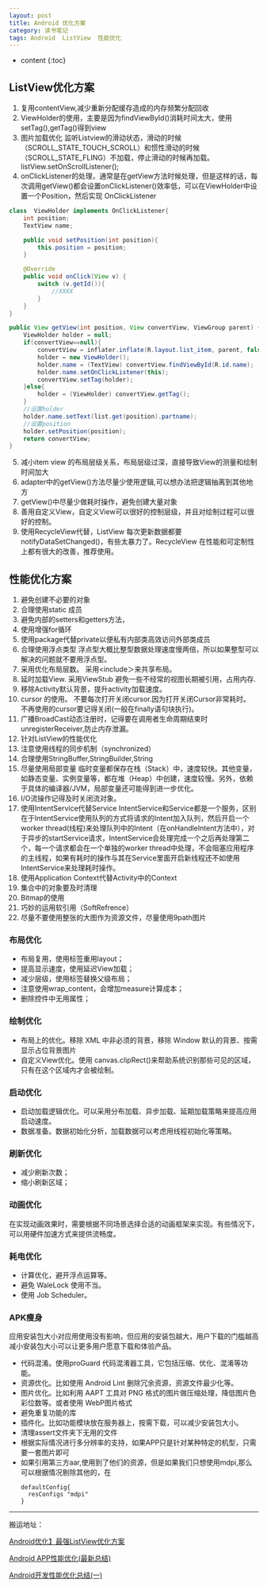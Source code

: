 ```yaml
---
layout: post
title: Android 优化方案
category: 读书笔记
tags: Android  ListView  性能优化
---
```

* content
{:toc}

## ListView优化方案
1. 复用contentView,减少重新分配缓存造成的内存频繁分配回收
2. ViewHolder的使用，主要是因为findViewById()消耗时间太大，使用setTag(),getTag()得到view
3. 图片加载优化 监听Listview的滑动状态，滑动的时候（SCROLL_STATE_TOUCH_SCROLL）和惯性滑动的时候（SCROLL_STATE_FLING）不加载，停止滑动的时候再加载。listView.setOnScrollListener();
4. onClickListener的处理，通常是在getView方法时候处理，但是这样的话，每次调用getView()都会设置onClickListener()效率低，可以在ViewHolder中设置一个Position，然后实现 OnClickListener

```java
class  ViewHolder implements OnClickListener{  
    int position;  
    TextView name;  

    public void setPosition(int position){  
        this.position = position;  
    }  

    @Override  
    public void onClick(View v) {  
        switch (v.getId()){  
            //XXXX  
        }  
    }  
}  

public View getView(int position, View convertView, ViewGroup parent) {  
    ViewHolder holder = null;  
    if(convertView==null){  
        convertView = inflater.inflate(R.layout.list_item, parent, false);  
        holder = new ViewHolder();  
        holder.name = (TextView) convertView.findViewById(R.id.name);  
        holder.name.setOnClickListener(this);  
        convertView.setTag(holder);  
    }else{  
        holder = (ViewHolder) convertView.getTag();  
    }  
    //设置holder  
    holder.name.setText(list.get(position).partname);  
    //设置position  
    holder.setPosition(position);  
    return convertView;  
}  
```
5. 减小item view 的布局层级关系，布局层级过深，直接导致View的测量和绘制时间加大
6. adapter中的getView()方法尽量少使用逻辑,可以想办法把逻辑抽离到其他地方
7. getView()中尽量少做耗时操作，避免创建大量对象
8. 善用自定义View，自定义View可以很好的控制层级，并且对绘制过程可以很好的控制。
9. 使用RecycleView代替，ListView 每次更新数据都要 notifyDataSetChanged()，有些太暴力了。RecycleView 在性能和可定制性上都有很大的改善，推荐使用。

## 性能优化方案
1. 避免创建不必要的对象
2. 合理使用static 成员
3. 避免内部的setters和getters方法，
4. 使用增强for循环
5. 使用package代替private以便私有内部类高效访问外部类成员
6. 合理使用浮点类型  浮点型大概比整型数据处理速度慢两倍，所以如果整型可以解决的问题就不要用浮点型。
7. 采用<merge>优化布局层数。 采用<include＞来共享布局。
8. 延时加载View. 采用ViewStub 避免一些不经常的视图长期被引用，占用内存.
9. 移除Activity默认背景，提升activity加载速度。
10. cursor 的使用。 不要每次打开关闭cursor.因为打开关闭Cursor非常耗时。 不再使用的cursor要记得关闭(一般在finally语句块执行)。
11. 广播BroadCast动态注册时，记得要在调用者生命周期结束时unregisterReceiver,防止内存泄漏。
12. 针对ListView的性能优化
13. 注意使用线程的同步机制（synchronized）
14. 合理使用StringBuffer,StringBuilder,String
15. 尽量使用局部变量 临时变量都保存在栈（Stack）中，速度较快。其他变量，如静态变量、实例变量等，都在堆（Heap）中创建，速度较慢。另外，依赖于具体的编译器/JVM，局部变量还可能得到进一步优化。
16. I/O流操作记得及时关闭流对象。
17. 使用IntentService代替Service
IntentService和Service都是一个服务，区别在于IntentService使用队列的方式将请求的Intent加入队列，然后开启一个worker thread(线程)来处理队列中的Intent（在onHandleIntent方法中），对于异步的startService请求，IntentService会处理完成一个之后再处理第二个，每一个请求都会在一个单独的worker thread中处理，不会阻塞应用程序的主线程，如果有耗时的操作与其在Service里面开启新线程还不如使用IntentService来处理耗时操作。
18. 使用Application Context代替Activity中的Context
19. 集合中的对象要及时清理
20. Bitmap的使用
21. 巧妙的运用软引用（SoftRefrence）
22. 尽量不要使用整张的大图作为资源文件，尽量使用9path图片

### 布局优化

* 布局复用，使用<include>标签重用layout；
* 提高显示速度，使用<ViewStub>延迟View加载；
* 减少层级，使用<merge>标签替换父级布局；
* 注意使用wrap_content，会增加measure计算成本；
* 删除控件中无用属性；

### 绘制优化
* 布局上的优化。移除 XML 中非必须的背景，移除 Window 默认的背景、按需显示占位背景图片
* 自定义View优化。使用 canvas.clipRect()来帮助系统识别那些可见的区域，只有在这个区域内才会被绘制。

### 启动优化
* 启动加载逻辑优化。可以采用分布加载、异步加载、延期加载策略来提高应用启动速度。
* 数据准备。数据初始化分析，加载数据可以考虑用线程初始化等策略。

### 刷新优化
* 减少刷新次数；
* 缩小刷新区域；

### 动画优化
在实现动画效果时，需要根据不同场景选择合适的动画框架来实现。有些情况下，可以用硬件加速方式来提供流畅度。

### 耗电优化
* 计算优化，避开浮点运算等。
* 避免 WaleLock 使用不当。
* 使用 Job Scheduler。

### APK瘦身
应用安装包大小对应用使用没有影响，但应用的安装包越大，用户下载的门槛越高
减小安装包大小可以让更多用户愿意下载和体验产品。

* 代码混淆。使用proGuard 代码混淆器工具，它包括压缩、优化、混淆等功能。
* 资源优化。比如使用 Android Lint 删除冗余资源，资源文件最少化等。
* 图片优化。比如利用 AAPT 工具对 PNG 格式的图片做压缩处理，降低图片色彩位数等。或者使用 WebP图片格式
* 避免重复功能的库
* 插件化。比如功能模块放在服务器上，按需下载，可以减少安装包大小。
* 清理assert文件夹下无用的文件
* 根据实际情况进行多分辨率的支持，如果APP只是针对某种特定的机型，只需要一套图片即可
* 如果引用第三方aar,使用到了他们的资源，但是如果我们只想使用mdpi,那么可以根据情况剔除其他的，在
  ```
  defaultConfig{
    resConfigs "mdpi"
  }
  ```

---   
搬运地址：    
 

[Android优化】最强ListView优化方案](http://blog.csdn.net/gs12software/article/details/51173392)

[Android APP性能优化(最新总结)](http://blog.csdn.net/csdn_aiyang/article/details/74989318)

[Android开发性能优化总结(一)](http://blog.csdn.net/gs12software/article/details/51173392)
